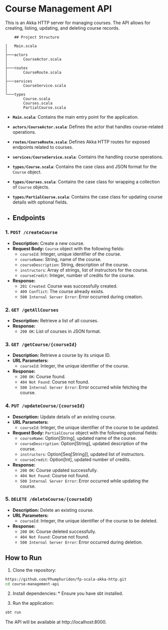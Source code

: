 # Course Management API

This is an Akka HTTP server for managing courses. The API allows for creating, listing, updating, and deleting course records.

        ## Project Structure
```
│   Main.scala
│
├───actors
│       CourseActor.scala
│
├───routes
│       CourseRoute.scala
│
├───services
│       CourseService.scala
│
└───types
        Course.scala
        Courses.scala
        PartialCourse.scala
```
- **`Main.scala`**: Contains the main entry point for the application.
- **`actors/CourseActor.scala`**: Defines the actor that handles course-related operations.
- **`routes/CourseRoute.scala`**: Defines Akka HTTP routes for exposed endpoints related to courses.
- **`services/CourseService.scala`**: Contains the handling course operations.
- **`types/Course.scala`**: Contains the case class and JSON format for the `Course` object.
- **`types/Courses.scala`**: Contains the case class for wrapping a collection of `Course` objects.
- **`types/PartialCourse.scala`**: Contains the case class for updating course details with optional fields.

- ## Endpoints

### 1. `POST /createCourse`
- **Description:** Create a new course.
- **Request Body:** `Course` object with the following fields:
    - `courseId`: Integer, unique identifier of the course.
    - `courseName`: String, name of the course.
    - `courseDescription`: String, description of the course.
    - `instructors`: Array of strings, list of instructors for the course.
    - `courseCredit`: Integer, number of credits for the course.
- **Response:**
    - `201 Created`: Course was successfully created.
    - `409 Conflict`: The course already exists.
    - `500 Internal Server Error`: Error occurred during creation.

### 2. `GET /getAllCourses`
- **Description:** Retrieve a list of all courses.
- **Response:**
    - `200 OK`: List of courses in JSON format.

### 3. `GET /getCourse/{courseId}`
- **Description:** Retrieve a course by its unique ID.
- **URL Parameters:**
    - `courseId`: Integer, the unique identifier of the course.
- **Response:**
    - `200 OK`: Course found.
    - `404 Not Found`: Course not found.
    - `500 Internal Server Error`: Error occurred while fetching the course.

### 4. `PUT /updateCourse/{courseId}`
- **Description:** Update details of an existing course.
- **URL Parameters:**
    - `courseId`: Integer, the unique identifier of the course to be updated.
- **Request Body:** `PartialCourse` object with the following optional fields:
    - `courseName`: Option[String], updated name of the course.
    - `courseDescription`: Option[String], updated description of the course.
    - `instructors`: Option[Seq[String]], updated list of instructors.
    - `courseCredit`: Option[Int], updated number of credits.
- **Response:**
    - `200 OK`: Course updated successfully.
    - `404 Not Found`: Course not found.
    - `500 Internal Server Error`: Error occurred while updating the course.

### 5. `DELETE /deleteCourse/{courseId}`
- **Description:** Delete an existing course.
- **URL Parameters:**
    - `courseId`: Integer, the unique identifier of the course to be deleted.
- **Response:**
    - `200 OK`: Course deleted successfully.
    - `404 Not Found`: Course not found.
    - `500 Internal Server Error`: Error occurred during deletion.

## How to Run
1. Clone the repository:

```bash
https://github.com/Phumphuridon/fp-scala-akka-http.git
cd course-management-api
```
2. Install dependencies:
        * Ensure you have sbt installed.

3. Run the application:
```bash
sbt run
```
The API will be available at http://localhost:8000.
